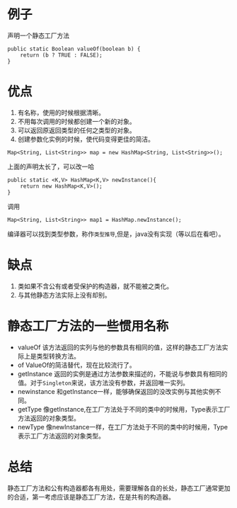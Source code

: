 # 例子
声明一个静态工厂方法
```
public static Boolean valueOf(boolean b) {
	return (b ? TRUE : FALSE);
}
```

# 优点
1. 有名称，使用的时候根据清晰。
2. 不用每次调用的时候都创建一个新的对象。
3. 可以返回原返回类型的任何之类型的对象。
4. 创建参数化实例的时候，使代码变得更佳的简洁。
```
Map<String, List<String>> map = new HashMap<String, List<String>>();
```
上面的声明太长了，可以改一哈
```
public static <K,V> HashMap<K,V> newInstance(){
	return new HashMap<K,V>();
}
```
调用
```
Map<String, List<String>> map1 = HashMap.newInstance();
```
编译器可以找到类型参数，称作`类型推导`,但是，java没有实现（等以后在看吧）。

# 缺点
1. 类如果不含公有或者受保护的构造器，就不能被之类化。
2. 与其他静态方法实际上没有却别。


# 静态工厂方法的一些惯用名称
- valueOf 
该方法返回的实列与他的参数具有相同的值，这样的静态工厂方法实际上是类型转换方法。
- of
ValueOf的简洁替代，现在比较流行了。
- getInstance
返回的实例是通过方法参数来描述的，不能说与参数具有相同的值。对于`Singleton`来说，该方法没有参数，并返回唯一实列。
- newinstance
和getInstance一样，能够确保返回的没改实例与其他实例不同。
- getType
像getInstance,在工厂方法处于不同的类中的时候用，Type表示工厂方法返回的对象类型。
- newType
像newInstance一样，在工厂方法处于不同的类中的时候用，Type表示工厂方法返回的对象类型。

# 总结
静态工厂方法和公有构造器都各有用处，需要理解各自的长处，静态工厂通常更加的合适，第一考虑应该是静态工厂方法，在是共有的构造器。